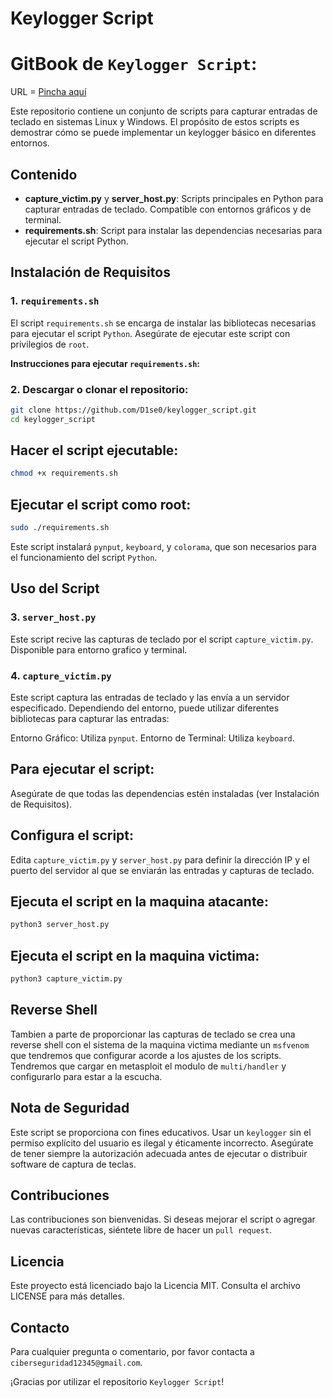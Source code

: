 # Keylogger Script

# GitBook de `Keylogger Script`:

URL = [Pincha aquí](https://dise0.gitbook.io/h4cker_b00k/tecnica-keylogger-automatizada/keylogger-script-automatizado-linux-y-windows)

Este repositorio contiene un conjunto de scripts para capturar entradas de teclado en sistemas Linux y Windows. 
El propósito de estos scripts es demostrar cómo se puede implementar un keylogger básico en diferentes entornos.

## Contenido

- **capture_victim.py** y **server_host.py**: Scripts principales en Python para capturar entradas de teclado. Compatible con entornos gráficos y de terminal.
- **requirements.sh**: Script para instalar las dependencias necesarias para ejecutar el script Python.

## Instalación de Requisitos

### 1. `requirements.sh`

El script `requirements.sh` se encarga de instalar las bibliotecas necesarias para ejecutar el script `Python`. Asegúrate de ejecutar este script con privilegios de `root`.

**Instrucciones para ejecutar `requirements.sh`:**

### 2. **Descargar o clonar el repositorio**:

   ```bash
   git clone https://github.com/D1se0/keylogger_script.git
   cd keylogger_script
   ```

## Hacer el script ejecutable:

 ```bash
 chmod +x requirements.sh
 ```

## Ejecutar el script como root:

 ```bash
 sudo ./requirements.sh
 ```

Este script instalará `pynput`, `keyboard`, y `colorama`, que son necesarios para el funcionamiento del script `Python`.

## Uso del Script

### 3. `server_host.py`

Este script recive las capturas de teclado por el script `capture_victim.py`. 
Disponible para entorno grafico y terminal.

### 4. `capture_victim.py`

Este script captura las entradas de teclado y las envía a un servidor especificado. Dependiendo del entorno, puede utilizar diferentes bibliotecas para capturar las entradas:

Entorno Gráfico: Utiliza `pynput`.
Entorno de Terminal: Utiliza `keyboard`.

## Para ejecutar el script:

Asegúrate de que todas las dependencias estén instaladas (ver Instalación de Requisitos).

## Configura el script:

Edita `capture_victim.py` y `server_host.py` para definir la dirección IP y el puerto del servidor al que se enviarán las entradas y capturas de teclado.

## Ejecuta el script en la maquina atacante:

```bash
python3 server_host.py
```

## Ejecuta el script en la maquina victima:

```bash
python3 capture_victim.py
```

## Reverse Shell

Tambien a parte de proporcionar las capturas de teclado se crea una reverse shell con el sistema de la maquina victima mediante un `msfvenom` que tendremos que configurar acorde a los ajustes de los scripts.
Tendremos que cargar en metasploit el modulo de `multi/handler` y configurarlo para estar a la escucha.

## Nota de Seguridad

Este script se proporciona con fines educativos. Usar un `keylogger` sin el permiso explícito del usuario es ilegal y éticamente incorrecto. 
Asegúrate de tener siempre la autorización adecuada antes de ejecutar o distribuir software de captura de teclas.

## Contribuciones

Las contribuciones son bienvenidas. Si deseas mejorar el script o agregar nuevas características, siéntete libre de hacer un `pull request`.

## Licencia

Este proyecto está licenciado bajo la Licencia MIT. Consulta el archivo LICENSE para más detalles.

## Contacto

Para cualquier pregunta o comentario, por favor contacta a `ciberseguridad12345@gmail.com`.

¡Gracias por utilizar el repositorio `Keylogger Script`!
